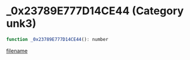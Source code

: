# _0x23789E777D14CE44 (Category unk3)

```js
function _0x23789E777D14CE44(): number
```

[filename](_0x23789E777D14CE44_m.md ':include')